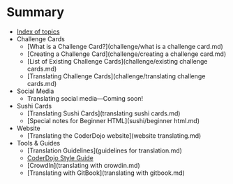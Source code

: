 # Summary

* [Index of topics](README.md)
* Challenge Cards
  * [What is a Challenge Card?](challenge/what is a challenge card.md)
  * [Creating a Challenge Card](challenge/creating a challenge card.md)
  * [List of Existing Challenge Cards](challenge/existing challenge cards.md)
  * [Translating Challenge Cards](challenge/translating challenge cards.md)
* Social Media
  * Translating social media—Coming soon!
* Sushi Cards
  * [Translating Sushi Cards](translating sushi cards.md)
  * [Special notes for Beginner HTML](sushi/beginner html.md)
* Website
  * [Translating the CoderDojo website](website translating.md)
* Tools & Guides
  * [Translation Guidelines](guidelines for translation.md)
  * [CoderDojo Style Guide](http://dojo.soy/style)
  * [CrowdIn](translating with crowdin.md)
  * [Translating with GitBook](translating with gitbook.md)




